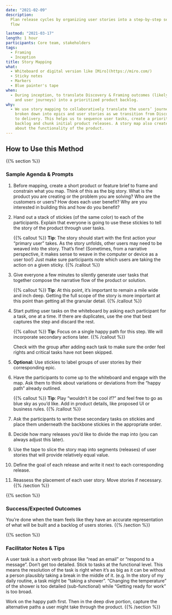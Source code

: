 ```yaml
---
date: "2021-02-09"
description:
  Plan release cycles by organizing user stories into a step-by-step segmented
  flow

lastmod: "2021-03-17"
length: 1 hour
participants: Core team, stakeholders
tags:
  - Framing
  - Inception
title: Story Mapping
what:
  - Whiteboard or digital version like [Miro](https://miro.com/)
  - Sticky notes
  - Markers
  - Blue painter's tape
when:
  - During inception, to translate Discovery & Framing outcomes (likely a product prototype
    and user journeys) into a prioritized product backlog.
why:
  - We use story mapping to collaboratively translate the users’ journey into tasks,
    broken down into epics and user stories as we transition from Discovery & Framing
    to delivery. This helps us to sequence user tasks, create a prioritized product
    backlog and chunk initial product releases. A story map also creates shared understanding
    about the functionality of the product.
---
```


## How to Use this Method

{{% section %}}

### Sample Agenda & Prompts

1. Before mapping, create a short product or feature brief to frame and constrain what you map. Think of this as the big story. What is the product you are creating or the problem you are solving? Who are the customers or users? How does each user benefit? Why are you interested in building this and how do you benefit?

1. Hand out a stack of stickies (of the same color) to each of the participants. Explain that everyone is going to use these stickies to tell the story of the product through user tasks.

   {{% callout %}}
   **Tip**: The story should start with the first action your “primary user” takes. As the story unfolds, other users may need to be weaved into the story. That’s fine! (Sometimes, from a narrative perspective, it makes sense to weave in the computer or device as a user too!) Just make sure participants note which users are taking the action on a given sticky.
   {{% /callout %}}

1. Give everyone a few minutes to silently generate user tasks that together compose the narrative flow of the product or solution.

   {{% callout %}}
   **Tip**: At this point, it’s important to remain a mile wide and inch deep. Getting the full scope of the story is more important at this point than getting all the granular detail.
   {{% /callout %}}

1. Start putting user tasks on the whiteboard by asking each participant for a task, one at a time. If there are duplicates, use the one that best captures the step and discard the rest.

   {{% callout %}}
   **Tip**: Focus on a single happy path for this step. We will incorporate secondary actions later.
   {{% /callout %}}

   Check with the group after adding each task to make sure the order feel rights and critical tasks have not been skipped.

1. **Optional:** Use stickies to label groups of user stories by their corresponding epic.

1. Have the participants to come up to the whiteboard and engage with the map. Ask them to think about variations or deviations from the “happy path” already outlined.

   {{% callout %}}
   **Tip**: Play “wouldn’t it be cool if?” and feel free to go as blue sky as you’d like. Add in product details, like proposed UI or business rules.
   {{% /callout %}}

1. Ask the participants to write these secondary tasks on stickies and place them underneath the backbone stickies in the appropriate order.

1. Decide how many releases you’d like to divide the map into (you can always adjust this later).

1. Use the tape to slice the story map into segments (releases) of user stories that will provide relatively equal value.

1. Define the goal of each release and write it next to each corresponding release.

1. Reassess the placement of each user story. Move stories if necessary.
   {{% /section %}}

{{% section %}}

### Success/Expected Outcomes

You’re done when the team feels like they have an accurate representation of what will be built and a backlog of users stories.
{{% /section %}}

{{% section %}}

### Facilitator Notes & Tips

A user task is a short verb phrase like “read an email” or “respond to a message”. Don’t get too detailed. Stick to tasks at the functional level. This means the resolution of the task is right when it’s as big as it can be without a person plausibly taking a break in the middle of it. (e.g. In the story of my daily routine, a task might be “taking a shower”. “Changing the temperature” of the shower is too detailed (sub-functional) while “Getting ready for work” is too broad.

Work on the happy path first. Then in the deep dive portion, capture the alternative paths a user might take through the product.
{{% /section %}}
